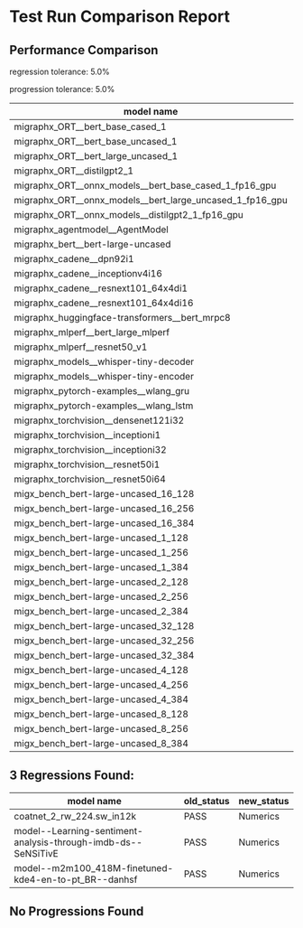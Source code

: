 # Test Run Comparison Report

## Performance Comparison

regression tolerance: 5.0%

progression tolerance: 5.0%

|model name|exit_status|analysis|old_time_ms|new_time_ms|change_ms|percent_change|
|---|---|---|---|---|---|---|
|migraphx_ORT__bert_base_cased_1|PASS|within tol|117.2693|117.1399|-0.1294|-0.11%|
|migraphx_ORT__bert_base_uncased_1|PASS|within tol|116.4475|116.7285|0.2809|0.24%|
|migraphx_ORT__bert_large_uncased_1|PASS|within tol|523.4457|522.8982|-0.5475|-0.1%|
|migraphx_ORT__distilgpt2_1|PASS|within tol|68.1661|69.208|1.0419|1.53%|
|migraphx_ORT__onnx_models__bert_base_cased_1_fp16_gpu|Numerics|within tol|63.5595|63.8649|0.3054|0.48%|
|migraphx_ORT__onnx_models__bert_large_uncased_1_fp16_gpu|Numerics|within tol|331.7657|332.4008|0.6351|0.19%|
|migraphx_ORT__onnx_models__distilgpt2_1_fp16_gpu|Numerics|within tol|34.834|35.067|0.233|0.67%|
|migraphx_agentmodel__AgentModel|Numerics|regression|1.7838|1.9493|0.1655|9.28%|
|migraphx_bert__bert-large-uncased|PASS|within tol|19.7626|19.8313|0.0687|0.35%|
|migraphx_cadene__dpn92i1|PASS|within tol|5.0452|5.0534|0.0082|0.16%|
|migraphx_cadene__inceptionv4i16|PASS|within tol|29.7778|29.3458|-0.4319|-1.45%|
|migraphx_cadene__resnext101_64x4di1|PASS|within tol|5.8986|6.0094|0.1108|1.88%|
|migraphx_cadene__resnext101_64x4di16|PASS|within tol|29.8243|29.5845|-0.2398|-0.8%|
|migraphx_huggingface-transformers__bert_mrpc8|PASS|within tol|7.3677|7.0964|-0.2713|-3.68%|
|migraphx_mlperf__bert_large_mlperf|Numerics|within tol|26.776|27.6765|0.9004|3.36%|
|migraphx_mlperf__resnet50_v1|PASS|within tol|4.7766|5.0093|0.2327|4.87%|
|migraphx_models__whisper-tiny-decoder|PASS|within tol|39.9726|40.2264|0.2538|0.64%|
|migraphx_models__whisper-tiny-encoder|Numerics|within tol|48.382|46.7591|-1.6228|-3.35%|
|migraphx_pytorch-examples__wlang_gru|PASS|within tol|17.2018|17.5147|0.3129|1.82%|
|migraphx_pytorch-examples__wlang_lstm|PASS|regression|6.0581|9.009|2.9509|48.71%|
|migraphx_torchvision__densenet121i32|PASS|within tol|17.8482|17.9842|0.136|0.76%|
|migraphx_torchvision__inceptioni1|PASS|within tol|4.869|4.8879|0.0189|0.39%|
|migraphx_torchvision__inceptioni32|PASS|within tol|28.1792|28.0343|-0.1449|-0.51%|
|migraphx_torchvision__resnet50i1|PASS|regression|3.1898|3.7584|0.5685|17.82%|
|migraphx_torchvision__resnet50i64|PASS|within tol|20.7608|20.6596|-0.1012|-0.49%|
|migx_bench_bert-large-uncased_16_128|PASS|within tol|27.5105|27.8119|0.3014|1.1%|
|migx_bench_bert-large-uncased_16_256|PASS|within tol|39.4089|39.2676|-0.1412|-0.36%|
|migx_bench_bert-large-uncased_16_384|PASS|within tol|59.4938|60.7276|1.2338|2.07%|
|migx_bench_bert-large-uncased_1_128|PASS|within tol|11.9466|12.2664|0.3198|2.68%|
|migx_bench_bert-large-uncased_1_256|PASS|within tol|12.4612|12.4699|0.0087|0.07%|
|migx_bench_bert-large-uncased_1_384|PASS|within tol|19.4164|19.3727|-0.0437|-0.22%|
|migx_bench_bert-large-uncased_2_128|PASS|within tol|12.548|12.5963|0.0483|0.39%|
|migx_bench_bert-large-uncased_2_256|PASS|within tol|19.5009|19.4012|-0.0997|-0.51%|
|migx_bench_bert-large-uncased_2_384|PASS|within tol|20.5468|20.5879|0.0411|0.2%|
|migx_bench_bert-large-uncased_32_128|PASS|within tol|37.8733|37.8856|0.0123|0.03%|
|migx_bench_bert-large-uncased_32_256|PASS|within tol|79.943|79.8018|-0.1411|-0.18%|
|migx_bench_bert-large-uncased_32_384|PASS|within tol|121.8958|122.3364|0.4407|0.36%|
|migx_bench_bert-large-uncased_4_128|PASS|within tol|19.4973|19.6311|0.1338|0.69%|
|migx_bench_bert-large-uncased_4_256|PASS|within tol|20.9746|21.0974|0.1228|0.59%|
|migx_bench_bert-large-uncased_4_384|PASS|within tol|24.8369|24.5823|-0.2547|-1.03%|
|migx_bench_bert-large-uncased_8_128|PASS|within tol|21.0774|21.2019|0.1245|0.59%|
|migx_bench_bert-large-uncased_8_256|PASS|within tol|28.1358|28.1641|0.0283|0.1%|
|migx_bench_bert-large-uncased_8_384|PASS|within tol|35.6541|36.1435|0.4894|1.37%|

## 3 Regressions Found:

|model name|old_status|new_status|
|---|---|---|
|coatnet_2_rw_224.sw_in12k|PASS|Numerics|
|model--Learning-sentiment-analysis-through-imdb-ds--SeNSiTivE|PASS|Numerics|
|model--m2m100_418M-finetuned-kde4-en-to-pt_BR--danhsf|PASS|Numerics|

## No Progressions Found

